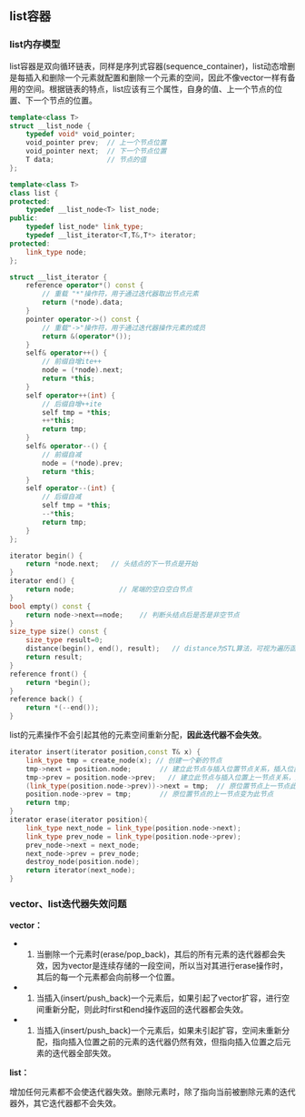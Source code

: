 ## list容器

### list内存模型

list容器是双向循环链表，同样是序列式容器(sequence_container)，list动态增删是每插入和删除一个元素就配置和删除一个元素的空间，因此不像vector一样有备用的空间。根据链表的特点，list应该有三个属性，自身的值、上一个节点的位置、下一个节点的位置。

```c++
template<class T>
struct __list_node {
    typedef void* void_pointer;
    void_pointer prev;	// 上一个节点位置
    void_pointer next;	// 下一个节点位置
    T data;				// 节点的值
};
```

```c++
template<class T>
class list {
protected:
    typedef __list_node<T> list_node;
public:
    typedef list_node* link_type;
    typedef __list_iterator<T,T&,T*> iterator;
protected:
    link_type node;
};
```

```c++
struct __list_iterator {
    reference operator*() const {
        // 重载 "*"操作符，用于通过迭代器取出节点元素		
        return (*node).data;
    }
    pointer operator->() const {		
        // 重载"->"操作符，用于通过迭代器操作元素的成员
        return &(operator*());
    }
    self& operator++() {
        // 前缀自增ite++
        node = (*node).next;
        return *this;
    }
    self operator++(int) {
        // 后缀自增++ite
        self tmp = *this;
        ++*this; 
        return tmp;
    }
    self& operator--() {	
        // 前缀自减
        node = (*node).prev;
        return *this;
    }
    self operator--(int) {    
        // 后缀自减
        self tmp = *this;
        --*this;
        return tmp;
    }
};
```

```c++
iterator begin() {
    return *node.next;	 // 头结点的下一节点是开始
}
iterator end() {
    return node;		   // 尾端的空白空白节点
}
bool empty() const {
    return node->next==node;	// 判断头结点后是否是非空节点
}
size_type size() const {
    size_type result=0;
    distance(begin(), end(), result);	// distance为STL算法，可视为遍历函数，每遍历一个节点便将result++
    return result;
}
reference front() {
    return *begin();
}
reference back() {
    return *(--end());
}
```

list的元素操作不会引起其他的元素空间重新分配，**因此迭代器不会失效**。

```c++
iterator insert(iterator position,const T& x) {
    link_type tmp = create_node(x);	// 创建一个新的节点
    tmp->next = position.node;		 // 建立此节点与插入位置节点关系，插入位置节点为其下一节点
    tmp->prev = position.node->prev;   // 建立此节点与插入位置上一节点关系，此节点上一个节点为原位置节点上一节点
    (link_type(position.node->prev))->next = tmp;  // 原位置节点上一节点此时的下一节点为此节点
    position.node->prev = tmp;	     // 原位置节点的上一节点变为此节点
    return tmp;
}
iterator erase(iterator position){
    link_type next_node = link_type(position.node->next);
    link_type prev_node = link_type(position.node->prev);
    prev_node->next = next_node;
    next_node->prev = prev_node;
    destroy_node(position.node);
    return iterator(next_node);
}
```

### vector、list迭代器失效问题

**vector：**

- 1. 当删除一个元素时(erase/pop_back)，其后的所有元素的迭代器都会失效，因为vector是连续存储的一段空间，所以当对其进行erase操作时，其后的每一个元素都会向前移一个位置。
- 1. 当插入(insert/push_back)一个元素后，如果引起了vector扩容，进行空间重新分配，则此时first和end操作返回的迭代器都会失效。
- 1. 当插入(insert/push_back)一个元素后，如果未引起扩容，空间未重新分配，指向插入位置之前的元素的迭代器仍然有效，但指向插入位置之后元素的迭代器全部失效。

**list：**

增加任何元素都不会使迭代器失效。删除元素时，除了指向当前被删除元素的迭代器外，其它迭代器都不会失效。